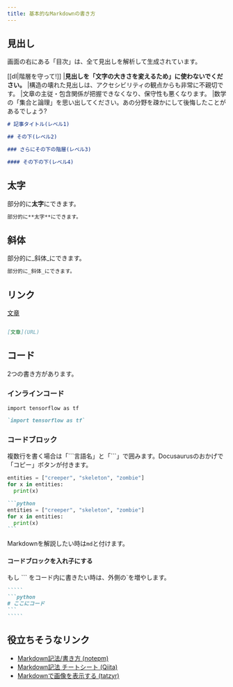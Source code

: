```yaml
---
title: 基本的なMarkdownの書き方
---
```


## 見出し

画面の右にある「目次」は、全て見出しを解析して生成されています。

[[dl|階層を守って!]]
|**見出しを「文字の大きさを変えるため」に使わないでください。**
|構造の壊れた見出しは、アクセシビリティの観点からも非常に不親切です。
|文章の主従・包含関係が把握できなくなり、保守性も悪くなります。
|数学の「集合と論理」を思い出してください。あの分野を疎かにして後悔したことがあるでしょう?

```md
# 記事タイトル(レベル1)

## その下(レベル2)

### さらにその下の階層(レベル3)

#### その下の下(レベル4)
```

## 太字

部分的に**太字**にできます。

```md
部分的に**太字**にできます。
```

## 斜体

部分的に_斜体_にできます。

```md
部分的に_斜体_にできます。
```

## リンク

[文章](URL)

```md

[文章](URL)

```

## コード

2つの書き方があります。

### インラインコード

`import tensorflow as tf`

```md
`import tensorflow as tf`
```

### コードブロック

複数行を書く場合は「\`\`\`言語名」と「\`\`\`」で囲みます。Docusaurusのおかげで「コピー」ボタンが付きます。

```python
entities = ["creeper", "skeleton", "zombie"]
for x in entities:
  print(x)
```

`````md
```python
entities = ["creeper", "skeleton", "zombie"]
for x in entities:
  print(x)
```
`````

Markdownを解説したい時は`md`と付けます。

#### コードブロックを入れ子にする

もし \`\`\` をコード内に書きたい時は、外側の\`を増やします。

```````md
`````
```python
# ここにコード
```
`````
```````

## 役立ちそうなリンク

* [Markdown記法/書き方 (notepm)](https://notepm.jp/help/how-to-markdown "Markdown記法/書き方（見出し・表・リンク・画像・文字色など）")
* [Markdown記法 チートシート (Qiita)](https://qiita.com/Qiita/items/c686397e4a0f4f11683d "Markdown記法 チートシート")
* [Markdownで画像を表示する (tatzyr)](https://gist.github.com/Tatzyr/3847141 "Markdownで画像を表示する")
